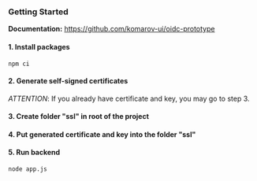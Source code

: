 ### Getting Started

**Documentation:** https://github.com/komarov-ui/oidc-prototype

#### 1. Install packages

```
npm ci
```

#### 2. Generate self-signed certificates

*ATTENTION*: If you already have certificate and key, you may go to step 3.

<TBA>

#### 3. Create folder "ssl" in root of the project

#### 4. Put generated certificate and key into the folder "ssl"

#### 5. Run backend

```
node app.js
```